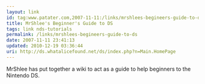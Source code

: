 ```yaml
---
layout: link
id: tag:www.patater.com,2007-11-11:/links/mrshlees-begineers-guide-to-ds
title: MrShlee's Beginner's Guide to DS
tags: link nds-tutorials
permalink: /links/mrshlees-begineers-guide-to-ds
date: 2007-11-11 23:41:13
updated: 2010-12-19 03:36:44
uri: http://ds.whatalicefound.net/ds/index.php?n=Main.HomePage
---
```

MrShlee has put together a wiki to act as a guide to help beginners to the
Nintendo DS.
